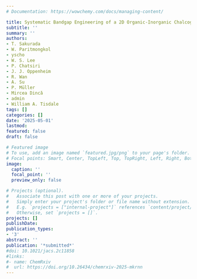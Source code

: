 ```yaml
---
# Documentation: https://wowchemy.com/docs/managing-content/

title: Systematic Bandgap Engineering of a 2D Organic-Inorganic Chalcogenide Semiconductor via Ligand Modification
subtitle: ''
summary: ''
authors:
- T. Sakurada
- W. Paritmongkol
- yscho
- W. S. Lee
- P. Chatsiri
- J. J. Oppenheim
- R. Wan
- A. Su
- P. Müller
- Mircea Dincǎ
- admin
- William A. Tisdale 
tags: []
categories: []
date: '2025-05-01'
lastmod: 
featured: false
draft: false

# Featured image
# To use, add an image named `featured.jpg/png` to your page's folder.
# Focal points: Smart, Center, TopLeft, Top, TopRight, Left, Right, BottomLeft, Bottom, BottomRight.
image:
  caption: ''
  focal_point: ''
  preview_only: false

# Projects (optional).
#   Associate this post with one or more of your projects.
#   Simply enter your project's folder or file name without extension.
#   E.g. `projects = ["internal-project"]` references `content/project/deep-learning/index.md`.
#   Otherwise, set `projects = []`.
projects: []
publishDate: 
publication_types:
- '3'
abstract: ''
publication: '*submitted*'
#doi: 10.1021/jacs.2c11858
#links:
#- name: ChemRxiv
#  url: https://doi.org/10.26434/chemrxiv-2025-mkrnn
---
```

